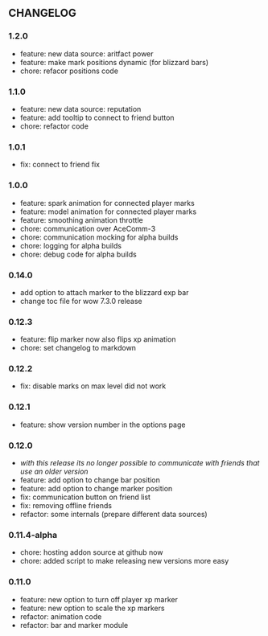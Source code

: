 ## CHANGELOG

### 1.2.0

  * feature: new data source: aritfact power
  * feature: make mark positions dynamic (for blizzard bars)
  * chore: refacor positions code
  
### 1.1.0

  * feature: new data source: reputation
  * feature: add tooltip to connect to friend button
  * chore: refactor code

### 1.0.1

  * fix: connect to friend fix

### 1.0.0

  * feature: spark animation for connected player marks
  * feature: model animation for connected player marks
  * feature: smoothing animation throttle
  * chore: communication over AceComm-3
  * chore: communication mocking for alpha builds
  * chore: logging for alpha builds
  * chore: debug code for alpha builds

### 0.14.0 

  * add option to attach marker to the blizzard exp bar
  * change toc file for wow 7.3.0 release

### 0.12.3

  * feature: flip marker now also flips xp animation
  * chore: set changelog to markdown

### 0.12.2

  * fix: disable marks on max level did not work

### 0.12.1

  * feature: show version number in the options page

### 0.12.0

  * *with this release its no longer possible to communicate with friends that use an older version*
  * feature: add option to change bar position
  * feature: add option to change marker position
  * fix: communication button on friend list
  * fix: removing offline friends
  * refactor: some internals (prepare different data sources)

### 0.11.4-alpha

  * chore: hosting addon source at github now
  * chore: added script to make releasing new versions more easy

### 0.11.0

  * feature: new option to turn off player xp marker
  * feature: new option to scale the xp markers
  * refactor: animation code
  * refactor: bar and marker module
